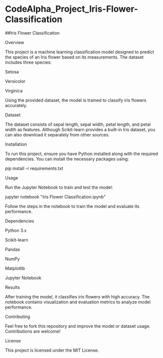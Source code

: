 # CodeAlpha_Project_Iris-Flower-Classification

##Iris Flower Classification

Overview

This project is a machine learning classification model designed to predict the species of an Iris flower based on its measurements. The dataset includes three species:

Setosa

Versicolor

Virginica

Using the provided dataset, the model is trained to classify iris flowers accurately.

Dataset

The dataset consists of sepal length, sepal width, petal length, and petal width as features. Although Scikit-learn provides a built-in Iris dataset, you can also download it separately from other sources.

Installation

To run this project, ensure you have Python installed along with the required dependencies. You can install the necessary packages using:

pip install -r requirements.txt

Usage

Run the Jupyter Notebook to train and test the model:

jupyter notebook "Iris Flower Classification.ipynb"

Follow the steps in the notebook to train the model and evaluate its performance.

Dependencies

Python 3.x

Scikit-learn

Pandas

NumPy

Matplotlib

Jupyter Notebook

Results

After training the model, it classifies iris flowers with high accuracy. The notebook contains visualization and evaluation metrics to analyze model performance.

Contributing

Feel free to fork this repository and improve the model or dataset usage. Contributions are welcome!

License

This project is licensed under the MIT License.
